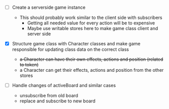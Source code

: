 - [ ] Create a serverside game instance
  - This should probably work similar to the client side with subscribers
    - Getting all needed value for every action will be to expensive
    - Maybe use writable stores here to make game class client and server side
- [x] Structure game class with Character classes and make game responsible for updating class data on the correct class

  - ~~a Character can have their own effects, actions and position (related to token)~~
  - a Character can get their effects, actions and position from the other stores

- [ ] Handle changes of activeBoard and similar cases
  - unsubscribe from old board
  - replace and subscribe to new board
